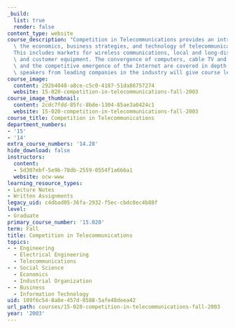 ```yaml
---
_build:
  list: true
  render: false
content_type: website
course_description: "Competition in Telecommunications provides an introduction to\
  \ the economics, business strategies, and technology of telecommunications markets.\_\
  This includes markets for wireless communications, local and long-distance services,\
  \ and customer equipment. The convergence of computers, cable TV and telecommunications\
  \ and the competitive emergence of the Internet are covered in depth. A number of\
  \ speakers from leading companies in the industry will give course lectures.\n"
course_image:
  content: 292b4048-a8ce-c5c0-4187-51da86757274
  website: 15-020-competition-in-telecommunications-fall-2003
course_image_thumbnail:
  content: 2cdc7fdd-85fc-8bde-1304-85ae3a0424c1
  website: 15-020-competition-in-telecommunications-fall-2003
course_title: Competition in Telecommunications
department_numbers:
- '15'
- '14'
extra_course_numbers: '14.28'
hide_download: false
instructors:
  content:
  - 5d307ebf-5e9b-78db-2559-0554f1a666a1
  website: ocw-www
learning_resource_types:
- Lecture Notes
- Written Assignments
legacy_uid: c4dbad05-36fa-2932-f5ec-cbdc0ec4b88f
level:
- Graduate
primary_course_number: '15.020'
term: Fall
title: Competition in Telecommunications
topics:
- - Engineering
  - Electrical Engineering
  - Telecommunications
- - Social Science
  - Economics
  - Industrial Organization
- - Business
  - Information Technology
uid: 109f6c54-8a0e-457d-8588-5afe48deea42
url_path: courses/15-020-competition-in-telecommunications-fall-2003
year: '2003'
---
```

